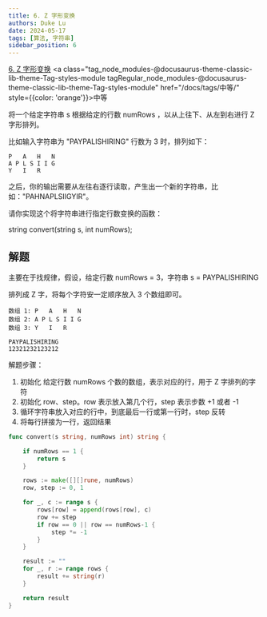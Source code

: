 ```yaml
---
title: 6. Z 字形变换
authors: Duke Lu
date: 2024-05-17
tags: [算法, 字符串]
sidebar_position: 6
---
```


[6. Z 字形变换](https://leetcode.cn/problems/zigzag-conversion/) <a class="tag_node_modules-@docusaurus-theme-classic-lib-theme-Tag-styles-module tagRegular_node_modules-@docusaurus-theme-classic-lib-theme-Tag-styles-module" href="/docs/tags/中等/" style={{color: 'orange'}}>中等</a>

将一个给定字符串 s 根据给定的行数 numRows ，以从上往下、从左到右进行 Z 字形排列。

比如输入字符串为 "PAYPALISHIRING" 行数为 3 时，排列如下：
```
P   A   H   N
A P L S I I G
Y   I   R
```
之后，你的输出需要从左往右逐行读取，产生出一个新的字符串，比如："PAHNAPLSIIGYIR"。

请你实现这个将字符串进行指定行数变换的函数：

string convert(string s, int numRows);

## 解题

主要在于找规律，假设，给定行数 numRows = 3，字符串 s = PAYPALISHIRING

排列成 Z 字，将每个字符安一定顺序放入 3 个数组即可。
```
数组 1: P   A   H   N
数组 2: A P L S I I G
数组 3: Y   I   R

PAYPALISHIRING
12321232123212
```

解题步骤：
1. 初始化 给定行数 numRows 个数的数组，表示对应的行，用于 Z 字排列的字符
2. 初始化 row、step。row 表示放入第几个行，step 表示步数 +1 或者 -1
3. 循环字符串放入对应的行中，到底最后一行或第一行时，step 反转
4. 将每行拼接为一行，返回结果

```go
func convert(s string, numRows int) string {

	if numRows == 1 {
		return s
	}

	rows := make([][]rune, numRows)
	row, step := 0, 1

	for _, c := range s {
		rows[row] = append(rows[row], c)
		row += step
		if row == 0 || row == numRows-1 {
			step *= -1
		}
	}

	result := ""
	for _, r := range rows {
		result += string(r)
	}

	return result
}
```
